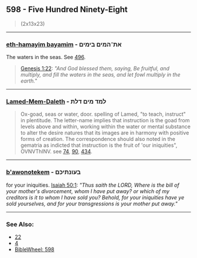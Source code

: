 ## 598 - Five Hundred Ninety-Eight
> (2x13x23)

---

### [eth-hamayim bayamim](/keys/ATh-HMIM.BIMIM) - את־המים בימים
The waters in the seas. See [496](496).

> [Genesis 1:22](https://biblehub.com/genesis/1-22.htm): *"And God blessed them, saying, Be fruitful, and multiply, and fill the waters in the seas, and let fowl multiply in the earth."*

---

### [Lamed-Mem-Daleth](/keys/LMD.MIM.DLTh) - למד מים דלת
> Ox-goad, seas or water, door. spelling of Lamed, "to teach, instruct" in plentitude. The letter-name implies that instruction is the goad from levels above and within, working within the water or mental substance to alter the desire natures that its images are in harmony with positive forms of creation. The correspondence should also noted in the gematria as indicted that instruction is the fruit of 'our iniquities", OVNVThINV. see [74](74), [90](90), [434](434).

---

### [b'awonotekem](/keys/BOVNThIKM) - בעונתיכם
for your iniquities. [Isaiah 50:1](https://biblehub.com/isaiah/50-1.htm): *"Thus saith the LORD, Where is the bill of your mother's divorcement, whom I have put away? or which of my creditors is it to whom I have sold you? Behold, for your iniquities have ye sold yourselves, and for your transgressions is your mother put away."*

---

### See Also:

- [22](22)
- [4](4)
- [BibleWheel: 598](https://www.biblewheel.com//GR/GR_Database.php?Gem_Number=598)
